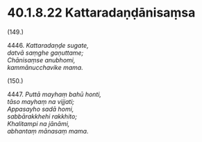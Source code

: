 # 40.1.8.22 Kattaradaṇḍānisaṃsa

(149.)

4446\. _Kattaradaṇḍe sugate,_  
_datvā saṃghe gaṇuttame;_  
_Chānisaṃse anubhomi,_  
_kammānucchavike mama._  

(150.)

4447\. _Puttā mayhaṃ bahū honti,_  
_tāso mayhaṃ na vijjati;_  
_Appasayho sadā homi,_  
_sabbārakkhehi rakkhito;_  
_Khalitampi na jānāmi,_  
_abhantaṃ mānasaṃ mama._
